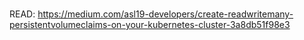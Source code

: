 # #

READ:
https://medium.com/asl19-developers/create-readwritemany-persistentvolumeclaims-on-your-kubernetes-cluster-3a8db51f98e3

